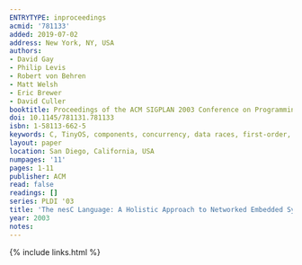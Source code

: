 ```yaml
---
ENTRYTYPE: inproceedings
acmid: '781133'
added: 2019-07-02
address: New York, NY, USA
authors:
- David Gay
- Philip Levis
- Robert von Behren
- Matt Welsh
- Eric Brewer
- David Culler
booktitle: Proceedings of the ACM SIGPLAN 2003 Conference on Programming Language Design and Implementation
doi: 10.1145/781131.781133
isbn: 1-58113-662-5
keywords: C, TinyOS, components, concurrency, data races, first-order, modules, nesC, programming languages
layout: paper
location: San Diego, California, USA
numpages: '11'
pages: 1-11
publisher: ACM
read: false
readings: []
series: PLDI '03
title: 'The nesC Language: A Holistic Approach to Networked Embedded Systems'
year: 2003
notes:
---
```

{% include links.html %}
